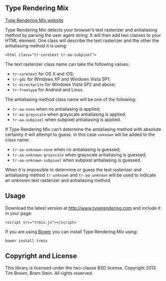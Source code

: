 ## Type Rendering Mix

[Type Rendering Mix website](http://www.typerendering.com)

Type Rendering Mix detects your browser’s text rasterizer and antialiasing method by parsing the user agent string. It will then add two classes to your HTML element. One class will describe the text rasterizer and the other the antialiasing method it is using:

    <html class="tr-coretext tr-aa-subpixel">

The text rasterizer class name can take the following values:

* `tr-coretext` for OS X and iOS;
* `tr-gdi` for Windows XP and Windows Vista SP1;
* `tr-directwrite` for Windows Vista SP2 and above;
* `tr-freetype` for Android and Linux.

The antialiasing method class name will be one of the following:

* `tr-aa-none` when no antialiasing is applied;
* `tr-aa-grayscale` when grayscale antialiasing is applied;
* `tr-aa-subpixel` when subpixel antialiasing is applied.

If Type Rendering Mix can’t determine the antialiasing method with absolute certainty it will attempt to guess. In this case `unknown` will be added to the class name:

* `tr-aa-unknown-none` when no antialiasing is guessed;
* `tr-aa-unknown-grayscale` when grayscale antialiasing is guessed;
* `tr-aa-unknown-subpixel` when subpixel antialiasing is guessed.

When it is impossible to determine or guess the text rasterizer and antialiasing method `tr-unknown` and `tr-aa-unknown` will be used to indicate an unknown text rasterizer and antialiasing method.

## Usage

Download the latest version at http://www.typerendering.com and include it in your page:

    <script src="trmix.js"></script>

If you are using [Bower](http://bower.io/) you can install Type Rendering Mix using:

    bower install trmix

## Copyright and License

This library is licensed under the two-clause BSD license. Copyright 2013 Tim Brown, Bram Stein. All rights reserved.
